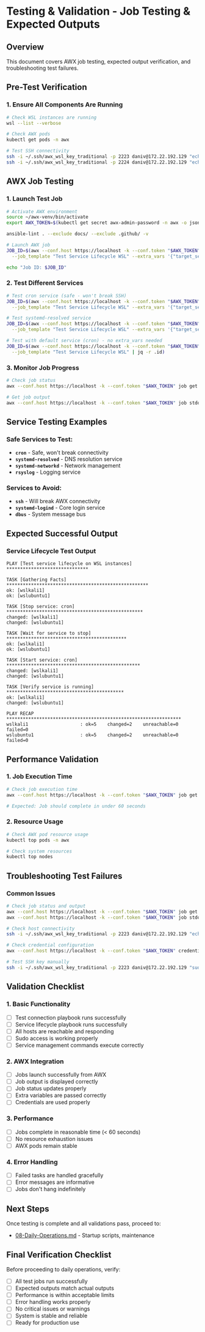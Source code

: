 # Testing & Validation - Job Testing & Expected Outputs

## Overview
This document covers AWX job testing, expected output verification, and troubleshooting test failures.

## Pre-Test Verification

### 1. Ensure All Components Are Running
```bash
# Check WSL instances are running
wsl --list --verbose

# Check AWX pods
kubectl get pods -n awx

# Test SSH connectivity
ssh -i ~/.ssh/awx_wsl_key_traditional -p 2223 daniv@172.22.192.129 "echo 'Ubuntu OK'"
ssh -i ~/.ssh/awx_wsl_key_traditional -p 2224 daniv@172.22.192.129 "echo 'Kali OK'"
```

## AWX Job Testing

### 1. Launch Test Job
```bash
# Activate AWX environment
source ~/awx-venv/bin/activate
export AWX_TOKEN=$(kubectl get secret awx-admin-password -n awx -o jsonpath='{.data.password}' | base64 -d)

ansible-lint . --exclude docs/ --exclude .github/ -v

# Launch AWX job
JOB_ID=$(awx --conf.host https://localhost -k --conf.token "$AWX_TOKEN" job_template launch \
  --job_template "Test Service Lifecycle WSL" --extra_vars '{"target_service": "cron"}' | jq -r .id)

echo "Job ID: $JOB_ID"
```

### 2. Test Different Services
```bash
# Test cron service (safe - won't break SSH)
JOB_ID=$(awx --conf.host https://localhost -k --conf.token "$AWX_TOKEN" job_template launch \
  --job_template "Test Service Lifecycle WSL" --extra_vars '{"target_service": "cron"}' | jq -r .id)

# Test systemd-resolved service
JOB_ID=$(awx --conf.host https://localhost -k --conf.token "$AWX_TOKEN" job_template launch \
  --job_template "Test Service Lifecycle WSL" --extra_vars '{"target_service": "systemd-resolved"}' | jq -r .id)

# Test with default service (cron) - no extra_vars needed
JOB_ID=$(awx --conf.host https://localhost -k --conf.token "$AWX_TOKEN" job_template launch \
  --job_template "Test Service Lifecycle WSL" | jq -r .id)
```

### 3. Monitor Job Progress
```bash
# Check job status
awx --conf.host https://localhost -k --conf.token "$AWX_TOKEN" job get "$JOB_ID" | jq '{id, status, started, finished}'

# Get job output
awx --conf.host https://localhost -k --conf.token "$AWX_TOKEN" job stdout "$JOB_ID"
```

## Service Testing Examples

### Safe Services to Test:
- **`cron`** - Safe, won't break connectivity
- **`systemd-resolved`** - DNS resolution service
- **`systemd-networkd`** - Network management
- **`rsyslog`** - Logging service

### Services to Avoid:
- **`ssh`** - Will break AWX connectivity
- **`systemd-logind`** - Core login service
- **`dbus`** - System message bus

## Expected Successful Output

### Service Lifecycle Test Output
```text
PLAY [Test service lifecycle on WSL instances] ******************************

TASK [Gathering Facts] ****************************************************
ok: [wslkali1]
ok: [wslubuntu1]

TASK [Stop service: cron] **************************************************
changed: [wslkali1]
changed: [wslubuntu1]

TASK [Wait for service to stop] ********************************************
ok: [wslkali1]
ok: [wslubuntu1]

TASK [Start service: cron] *************************************************
changed: [wslkali1]
changed: [wslubuntu1]

TASK [Verify service is running] *******************************************
ok: [wslkali1]
changed: [wslubuntu1]

PLAY RECAP ****************************************************************
wslkali1                   : ok=5    changed=2    unreachable=0    failed=0
wslubuntu1                 : ok=5    changed=2    unreachable=0    failed=0
```

## Performance Validation

### 1. Job Execution Time
```bash
# Check job execution time
awx --conf.host https://localhost -k --conf.token "$AWX_TOKEN" job get "$JOB_ID" | jq '{started, finished, elapsed}'

# Expected: Job should complete in under 60 seconds
```

### 2. Resource Usage
```bash
# Check AWX pod resource usage
kubectl top pods -n awx

# Check system resources
kubectl top nodes
```

## Troubleshooting Test Failures

### Common Issues
```bash
# Check job status and output
awx --conf.host https://localhost -k --conf.token "$AWX_TOKEN" job get "$JOB_ID" | jq '{id, status, finished}'
awx --conf.host https://localhost -k --conf.token "$AWX_TOKEN" job stdout "$JOB_ID"

# Check host connectivity
ssh -i ~/.ssh/awx_wsl_key_traditional -p 2223 daniv@172.22.192.129 "echo 'test'"

# Check credential configuration
awx --conf.host https://localhost -k --conf.token "$AWX_TOKEN" credential get "$CRED_ID" | jq '.inputs'

# Test SSH key manually
ssh -i ~/.ssh/awx_wsl_key_traditional -p 2223 daniv@172.22.192.129 "sudo whoami"
```

## Validation Checklist

### 1. Basic Functionality
- [ ] Test connection playbook runs successfully
- [ ] Service lifecycle playbook runs successfully
- [ ] All hosts are reachable and responding
- [ ] Sudo access is working properly
- [ ] Service management commands execute correctly

### 2. AWX Integration
- [ ] Jobs launch successfully from AWX
- [ ] Job output is displayed correctly
- [ ] Job status updates properly
- [ ] Extra variables are passed correctly
- [ ] Credentials are used properly

### 3. Performance
- [ ] Jobs complete in reasonable time (< 60 seconds)
- [ ] No resource exhaustion issues
- [ ] AWX pods remain stable

### 4. Error Handling
- [ ] Failed tasks are handled gracefully
- [ ] Error messages are informative
- [ ] Jobs don't hang indefinitely

## Next Steps

Once testing is complete and all validations pass, proceed to:
- [08-Daily-Operations.md](08-Daily-Operations.md) - Startup scripts, maintenance

## Final Verification Checklist

Before proceeding to daily operations, verify:
- [ ] All test jobs run successfully
- [ ] Expected outputs match actual outputs
- [ ] Performance is within acceptable limits
- [ ] Error handling works properly
- [ ] No critical issues or warnings
- [ ] System is stable and reliable
- [ ] Ready for production use
